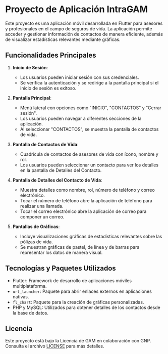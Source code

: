 # Proyecto de Aplicación IntraGAM

Este proyecto es una aplicación móvil desarrollada en Flutter para asesores y profesionales en el campo de seguros de vida. La aplicación permite acceder y gestionar información de contactos de manera eficiente, además de visualizar estadísticas relevantes mediante gráficas.

## Funcionalidades Principales

1. **Inicio de Sesión**:
   - Los usuarios pueden iniciar sesión con sus credenciales.
   - Se verifica la autenticación y se redirige a la pantalla principal si el inicio de sesión es exitoso.

2. **Pantalla Principal**:
   - Menú lateral con opciones como "INICIO", "CONTACTOS" y "Cerrar sesión".
   - Los usuarios pueden navegar a diferentes secciones de la aplicación.
   - Al seleccionar "CONTACTOS", se muestra la pantalla de contactos de vida.

3. **Pantalla de Contactos de Vida**:
   - Cuadrícula de contactos de asesores de vida con ícono, nombre y rol.
   - Los usuarios pueden seleccionar un contacto para ver los detalles en la pantalla de Detalles del Contacto.

4. **Pantalla de Detalles del Contacto de Vida**:
   - Muestra detalles como nombre, rol, número de teléfono y correo electrónico.
   - Tocar el número de teléfono abre la aplicación de teléfono para realizar una llamada.
   - Tocar el correo electrónico abre la aplicación de correo para componer un correo.

5. **Pantallas de Gráficas**:
   - Incluye visualizaciones gráficas de estadísticas relevantes sobre las pólizas de vida.
   - Se muestran gráficas de pastel, de línea y de barras para representar los datos de manera visual.

## Tecnologías y Paquetes Utilizados

- Flutter: Framework de desarrollo de aplicaciones móviles multiplataforma.
- `url_launcher`: Paquete para abrir enlaces externos en aplicaciones nativas.
- `fl_chart`: Paquete para la creación de gráficas personalizadas.
- PHP y MySQL: Utilizados para obtener detalles de los contactos desde la base de datos.

## Licencia

Este proyecto está bajo la Licencia de GAM en colaboración con GNP. Consulta el archivo [LICENSE](/LICENSE) para más detalles.
